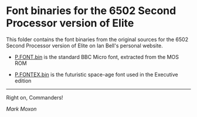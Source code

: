 # Font binaries for the 6502 Second Processor version of Elite

This folder contains the font binaries from the original sources for the 6502 Second Processor version of Elite on Ian Bell's personal website.

* [P.FONT.bin](P.FONT.bin) is the standard BBC Micro font, extracted from the MOS ROM

* [P.FONTEX.bin](P.FONTEX.bin) is the futuristic space-age font used in the Executive edition

---

Right on, Commanders!

_Mark Moxon_